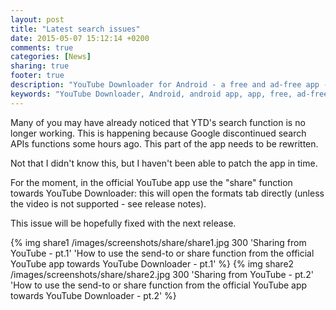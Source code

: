 ```yaml
---
layout: post
title: "Latest search issues"
date: 2015-05-07 15:12:14 +0200
comments: true
categories: [News]
sharing: true
footer: true
description: "YouTube Downloader for Android - a free and ad-free app - new version"
keywords: "YouTube Downloader, Android, android app, app, free, ad-free, no ads, dentex, video, YouTube, downloader, FFmpeg, audio, music, video, extraction, mp3, easy, dentex, 1080p, 720p, HD, 3gp, webm, mp4, m4a, ogg, flv"
---
```

Many of you may have already noticed that YTD's search function is no longer working. This is happening because Google discontinued search APIs functions some hours ago. This part of the app needs to be rewritten. 

Not that I didn't know this, but I haven't been able to patch the app in time.

For the moment, in the official YouTube app use the "share" function towards YouTube Downloader: this will open the formats tab directly (unless the video is not supported - see release notes).

This issue will be hopefully fixed with the next release.

{% img share1 /images/screenshots/share/share1.jpg 300 'Sharing from YouTube - pt.1' 'How to use the send-to or share function from the official YouTube app towards YouTube Downloader - pt.1' %}
{% img share2 /images/screenshots/share/share2.jpg 300 'Sharing from YouTube - pt.2' 'How to use the send-to or share function from the official YouTube app towards YouTube Downloader - pt.2' %}
